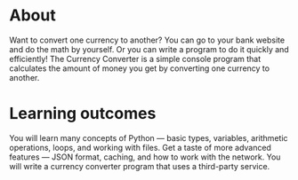 # About

  Want to convert one currency to another? 
  You can go to your bank website and do the math by yourself. 
  Or you can write a program to do it quickly and efficiently! 
  The Currency Converter is a simple console program that calculates the amount of money you get by converting one currency to another.

# Learning outcomes

  You will learn many concepts of Python — basic types, variables, arithmetic operations, loops, and working with files. 
  Get a taste of more advanced features — JSON format, caching, and how to work with the network. 
  You will write a currency converter program that uses a third-party service.
